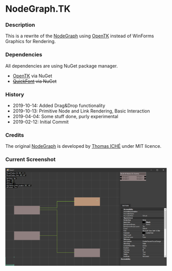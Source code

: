 # NodeGraph.TK

### Description
This is a rewrite of the [NodeGraph](https://github.com/peeweek/NodeGraph) using [OpenTK](https://github.com/opentk/opentk) instead of WinForms Graphics for Rendering.

### Dependencies

All dependencies are using NuGet package manager.

* [OpenTK](https://github.com/opentk/opentk) via NuGet
* ~~[QuickFont](https://github.com/opcon/QuickFont) via NuGet~~

### History

* 2019-10-14: Added Drag&Drop functionality
* 2019-10-13: Primitive Node and Link Rendering, Basic Interaction
* 2019-04-04: Some stuff done, purly experimental
* 2019-02-12: Initial Commit

### Credits

The original [NodeGraph](https://github.com/peeweek/NodeGraph) is developed by [Thomas ICHÉ](https://github.com/peeweek) under MIT licence.

### Current Screenshot

![Image not available][CurrentStatus]

[CurrentStatus]: https://github.com/MutterOberin/NodeGraph.TK/blob/develop/CurrentState.png "Current State"
